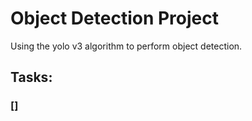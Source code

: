 # Object Detection Project

Using the yolo v3 algorithm to perform object detection.

## Tasks:

### []